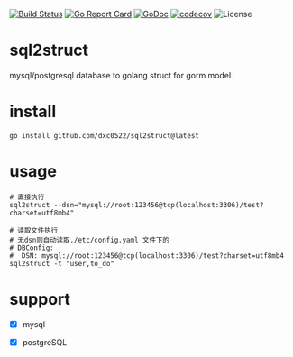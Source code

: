[![Build Status](https://travis-ci.org/dxc0522/sql2struct.svg?branch=main)](https://travis-ci.org/dxc0522/sql2struct)
[![Go Report Card](https://goreportcard.com/badge/github.com/dxc0522/sql2struct)](https://goreportcard.com/report/github.com/dxc0522/sql2struct)
[![GoDoc](https://godoc.org/github.com/dxc0522/sql2struct?status.svg)](https://godoc.org/github.com/dxc0522/sql2struct)
[![codecov](https://codecov.io/gh/dxc0522/sql2struct/branch/main/graph/badge.svg)](https://codecov.io/gh/dxc0522/sql2struct)
![License](https://img.shields.io/badge/license-GPL-blue.svg)
# sql2struct
mysql/postgresql database to golang struct for gorm model

# install
```shell
go install github.com/dxc0522/sql2struct@latest
```

# usage
```shell
# 直接执行
sql2struct --dsn="mysql://root:123456@tcp(localhost:3306)/test?charset=utf8mb4"

# 读取文件执行
# 无dsn则自动读取./etc/config.yaml 文件下的
# DBConfig:
#  DSN: mysql://root:123456@tcp(localhost:3306)/test?charset=utf8mb4
sql2struct -t "user,to_do"
```

#  support
- [x] mysql
- [x] postgreSQL

